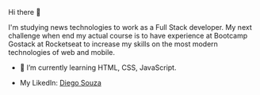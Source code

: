 Hi there 👋

I'm studying news technologies to work as a Full Stack developer. My next challenge when end my actual course is to have experience at Bootcamp Gostack at Rocketseat to increase my skills on the most modern technologies of web and mobile.

- 🌱 I’m currently learning HTML, CSS, JavaScript.

<ul>
  <li>My LikedIn: <a href="https://www.linkedin.com/in/diego-dsouza/">Diego Souza</a></li>
<ul>
